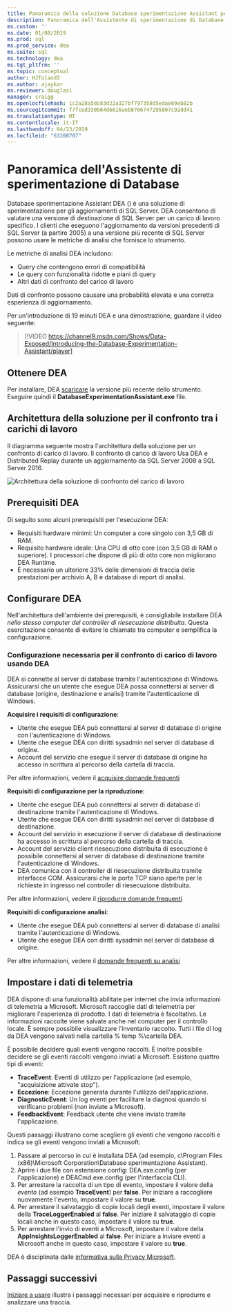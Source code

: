 ```yaml
---
title: Panoramica della soluzione Database sperimentazione Assistant per SQL Server viene aggiornato
description: Panoramica dell'Assistente di sperimentazione di Database
ms.custom: ''
ms.date: 01/08/2019
ms.prod: sql
ms.prod_service: dea
ms.suite: sql
ms.technology: dea
ms.tgt_pltfrm: ''
ms.topic: conceptual
author: HJToland3
ms.author: ajaykar
ms.reviewer: douglasl
manager: craigg
ms.openlocfilehash: 1c2a28a5dc83d22a327bf797358d5edae69eb82b
ms.sourcegitcommit: f7fced330b64d6616aeb8766747295807c92dd41
ms.translationtype: MT
ms.contentlocale: it-IT
ms.lasthandoff: 04/23/2019
ms.locfileid: "63200707"
---
```

# <a name="overview-of-database-experimentation-assistant"></a>Panoramica dell'Assistente di sperimentazione di Database

Database sperimentazione Assistant DEA () è una soluzione di sperimentazione per gli aggiornamenti di SQL Server. DEA consentono di valutare una versione di destinazione di SQL Server per un carico di lavoro specifico. I clienti che eseguono l'aggiornamento da versioni precedenti di SQL Server (a partire 2005) a una versione più recente di SQL Server possono usare le metriche di analisi che fornisce lo strumento. 

Le metriche di analisi DEA includono:
- Query che contengono errori di compatibilità
- Le query con funzionalità ridotte e piani di query
- Altri dati di confronto del carico di lavoro

Dati di confronto possono causare una probabilità elevata e una corretta esperienza di aggiornamento.

Per un'introduzione di 19 minuti DEA e una dimostrazione, guardare il video seguente:

> [!VIDEO https://channel9.msdn.com/Shows/Data-Exposed/Introducing-the-Database-Experimentation-Assistant/player]

## <a name="get-dea"></a>Ottenere DEA

Per installare, DEA [scaricare](https://www.microsoft.com/download/details.aspx?id=54090) la versione più recente dello strumento. Eseguire quindi il **DatabaseExperimentationAssistant.exe** file.

## <a name="solution-architecture-for-comparing-workloads"></a>Architettura della soluzione per il confronto tra i carichi di lavoro

Il diagramma seguente mostra l'architettura della soluzione per un confronto di carico di lavoro. Il confronto di carico di lavoro Usa DEA e Distributed Replay durante un aggiornamento da SQL Server 2008 a SQL Server 2016.

![Architettura della soluzione di confronto del carico di lavoro](./media/database-experimentation-assistant-overview/dea-overview-compare-solution-architecture.png)

## <a name="dea-prerequisites"></a>Prerequisiti DEA

Di seguito sono alcuni prerequisiti per l'esecuzione DEA:
- Requisiti hardware minimi: Un computer a core singolo con 3,5 GB di RAM.
- Requisito hardware ideale: Una CPU di otto core (con 3,5 GB di RAM o superiore). I processori che dispone di più di otto core non migliorano DEA Runtime.
- È necessario un ulteriore 33% delle dimensioni di traccia delle prestazioni per archivio A, B e database di report di analisi.

## <a name="configure-dea"></a>Configurare DEA

Nell'architettura dell'ambiente dei prerequisiti, è consigliabile installare DEA *nello stesso computer del controller di riesecuzione distribuita*. Questa esercitazione consente di evitare le chiamate tra computer e semplifica la configurazione.

### <a name="required-configuration-for-workload-comparison-by-using-dea"></a>Configurazione necessaria per il confronto di carico di lavoro usando DEA

DEA si connette al server di database tramite l'autenticazione di Windows. Assicurarsi che un utente che esegue DEA possa connettersi ai server di database (origine, destinazione e analisi) tramite l'autenticazione di Windows.

**Acquisire i requisiti di configurazione**:

*   Utente che esegue DEA può connettersi al server di database di origine con l'autenticazione di Windows.
*   Utente che esegue DEA con diritti sysadmin nel server di database di origine.
*   Account del servizio che esegue il server di database di origine ha accesso in scrittura al percorso della cartella di traccia.

Per altre informazioni, vedere il [acquisire domande frequenti](database-experimentation-assistant-capture-trace.md#frequently-asked-questions-about-trace-capture)

**Requisiti di configurazione per la riproduzione**: 

*   Utente che esegue DEA può connettersi al server di database di destinazione tramite l'autenticazione di Windows.
*   Utente che esegue DEA con diritti sysadmin nel server di database di destinazione.
*   Account del servizio in esecuzione il server di database di destinazione ha accesso in scrittura al percorso della cartella di traccia.
*   Account del servizio client riesecuzione distribuita di esecuzione è possibile connettersi al server di database di destinazione tramite l'autenticazione di Windows.
*   DEA comunica con il controller di riesecuzione distribuita tramite interfacce COM. Assicurarsi che le porte TCP siano aperte per le richieste in ingresso nel controller di riesecuzione distribuita.

Per altre informazioni, vedere il [riprodurre domande frequenti](database-experimentation-assistant-replay-trace.md#frequently-asked-questions-about-trace-replay)

**Requisiti di configurazione analisi**: 

*   Utente che esegue DEA può connettersi al server di database di analisi tramite l'autenticazione di Windows.
*   Utente che esegue DEA con diritti sysadmin nel server di database di origine.

Per altre informazioni, vedere il [domande frequenti su analisi](database-experimentation-assistant-create-report.md#frequently-asked-questions-about-analysis-reports)

## <a name="set-up-telemetry"></a>Impostare i dati di telemetria

DEA dispone di una funzionalità abilitate per internet che invia informazioni di telemetria a Microsoft. Microsoft raccoglie dati di telemetria per migliorare l'esperienza di prodotto. I dati di telemetria è facoltativo. Le informazioni raccolte viene salvate anche nel computer per il controllo locale. È sempre possibile visualizzare l'inventario raccolto. Tutti i file di log da DEA vengono salvati nella cartella % temp %\\cartella DEA.

È possibile decidere quali eventi vengono raccolti. È inoltre possibile decidere se gli eventi raccolti vengono inviati a Microsoft. Esistono quattro tipi di eventi:

*   **TraceEvent**: Eventi di utilizzo per l'applicazione (ad esempio, "acquisizione attivate stop").
*   **Eccezione**: Eccezione generata durante l'utilizzo dell'applicazione.
*   **DiagnosticEvent**: Un log eventi per facilitare la diagnosi quando si verificano problemi (*non* inviate a Microsoft).
*   **FeedbackEvent**: Feedback utente che viene inviato tramite l'applicazione.

Questi passaggi illustrano come scegliere gli eventi che vengono raccolti e indica se gli eventi vengono inviati a Microsoft:

1.  Passare al percorso in cui è installata DEA (ad esempio, c\\Program Files (x86)\\Microsoft Corporation\\Database sperimentazione Assistant).
2.  Aprire i due file con estensione config: DEA.exe.config (per l'applicazione) e DEACmd.exe.config (per l'interfaccia CLI).
3.  Per arrestare la raccolta di un tipo di evento, impostare il valore della *evento* (ad esempio **TraceEvent**) per **false**. Per iniziare a raccogliere nuovamente l'evento, impostare il valore su **true**.
4.  Per arrestare il salvataggio di copie locali degli eventi, impostare il valore della **TraceLoggerEnabled** al **false**. Per iniziare il salvataggio di copie locali anche in questo caso, impostare il valore su **true**.
5.  Per arrestare l'invio di eventi a Microsoft, impostare il valore della **AppInsightsLoggerEnabled** al **false**. Per iniziare a inviare eventi a Microsoft anche in questo caso, impostare il valore su **true**.

DEA è disciplinata dalle [informativa sulla Privacy Microsoft](https://aka.ms/dea-privacy).

## <a name="next-steps"></a>Passaggi successivi

[Iniziare a usare](database-experimentation-assistant-get-started.md) illustra i passaggi necessari per acquisire e riprodurre e analizzare una traccia.
